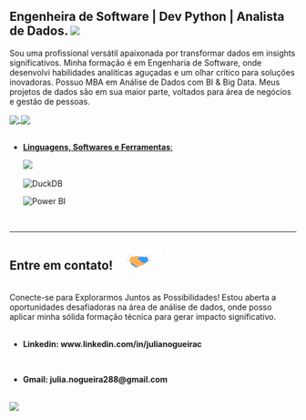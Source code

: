 ## Engenheira de Software | Dev Python | Analista de Dados.   </b><img src="https://media.giphy.com/media/kPrlykW2TpVU4HWx2O/giphy.gif" width="40"></h1>

Sou uma profissional versátil apaixonada por transformar dados em insights significativos. Minha formação é em Engenharia de Software, onde desenvolvi habilidades analíticas aguçadas e um olhar crítico para soluções inovadoras. Possuo MBA em Análise de Dados com BI & Big Data. Meus projetos de dados são em sua maior parte, voltados para área de negócios e gestão de pessoas. 
<br>


<a href="https://github.com/juliaNogueiraC/github-readme-stats">
    <img height=197 align="center" src="https://github-readme-stats-eight-theta.vercel.app/api/top-langs/?username=juliaNogueiraC&layout=compact&langs_count=8&theme=dark" />
<img height=192 align="center" src="https://github-readme-stats-eight-theta.vercel.app/api?username=juliaNogueiraC&show_icons=true&theme=dark&include_all_commits=true&count_private=true&hide=issues,contribs"/>
</div>
<br>	
<br>


- **Linguagens, Softwares e Ferramentas**:
    
  	<a href="https://skillicons.dev">
    <img src="https://skillicons.dev/icons?i=py,mysql,html,css,js,mongodb,figma,xd,ps,replit,vscode,git,github,docker,gcp,powershell,wordpress&perline=14" />
    </a>
    
     ![DuckDB](https://img.shields.io/badge/DuckDB-gray)
	
    ![Power BI](https://img.shields.io/badge/---Power%20BI-yellow)

<br>

__________________________________________________________________________________________________________________________________________


## <b> Entre em contato! </b><img src="https://github.com/0xAbdulKhalid/0xAbdulKhalid/raw/main/assets/mdImages/handshake.gif" width ="80">
<br>
<div align='left'>
Conecte-se para Explorarmos Juntos as Possibilidades! Estou aberta a oportunidades desafiadoras na área de análise de dados, onde posso aplicar minha sólida formação técnica para gerar impacto significativo.
	<br><br>
<ul>

<li>
	<p> <b> Linkedin: www.linkedin.com/in/julianogueirac </b></p>

</li>

<br>

<li>
<p> <b>Gmail: julia.nogueira288@gmail.com</p>

</li>
	
</ul>
</div>

<br>
<img src="https://user-images.githubusercontent.com/73097560/115834477-dbab4500-a447-11eb-908a-139a6edaec5c.gif">
<br>
<br>
<br>



